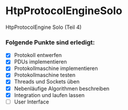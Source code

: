 # HtpProtocolEngineSolo
HtpProtocolEngine Solo (Teil 4)

### Folgende Punkte sind erledigt:
- [x] Protokoll entwerfen
- [x] PDUs implementieren
- [x] Protokollmaschine implementieren
- [x] Protokollmaschine testen
- [x] Threads und Sockets üben
- [x] Nebenläufige Algorithmen beschreiben
- [x] Integration und laufen lassen
- [ ] User Interface
